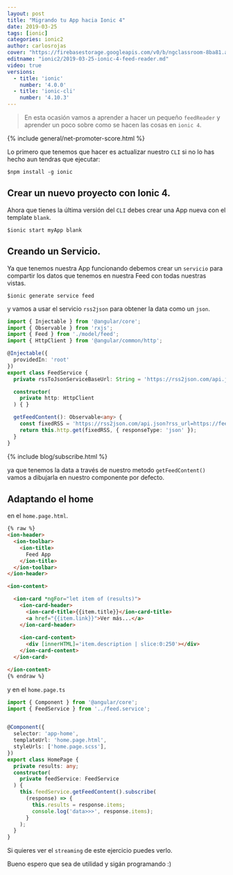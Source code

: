 ```yaml
---
layout: post
title: "Migrando tu App hacia Ionic 4"
date: 2019-03-25
tags: [ionic]
categories: ionic2
author: carlosrojas
cover: "https://firebasestorage.googleapis.com/v0/b/ngclassroom-8ba81.appspot.com/o/posts%2F2019-03-25-ionic-4-feed-reader%2FionicCover.png?alt=media&token=7e8f3d08-1b0d-40a5-972d-c61cf0753958"
editname: "ionic2/2019-03-25-ionic-4-feed-reader.md"
video: true
versions:
  - title: 'ionic'
    number: '4.0.0'
  - title: 'ionic-cli'
    number: '4.10.3'
---
```


> En esta ocasión vamos a aprender a hacer un pequeño `feedReader` y aprender un poco sobre como se hacen las cosas en `ionic 4`.

<amp-img width="1440" height="800" layout="responsive" src="https://firebasestorage.googleapis.com/v0/b/ngclassroom-8ba81.appspot.com/o/posts%2F2019-03-25-ionic-4-feed-reader%2FionicCover.png?alt=media&token=7e8f3d08-1b0d-40a5-972d-c61cf0753958"></amp-img>

{% include general/net-promoter-score.html %} 

Lo primero que tenemos que hacer es actualizar nuestro `CLI` si no lo has hecho aun tendras que ejecutar:

```
$npm install -g ionic
```

## Crear un nuevo proyecto con Ionic 4.

Ahora que tienes  la última versión del `CLI` debes crear una App nueva con el template `blank`.

````
$ionic start myApp blank
````

## Creando un Servicio.

Ya que tenemos nuestra App funcionando debemos crear un `servicio` para compartir los datos que tenemos en nuestra Feed con todas nuestras vistas.

````
$ionic generate service feed
````

y vamos a usar el servicio `rss2json` para obtener la data como un `json`.

```ts
import { Injectable } from '@angular/core';
import { Observable } from 'rxjs';
import { Feed } from './model/feed';
import { HttpClient } from '@angular/common/http';

@Injectable({
  providedIn: 'root'
})
export class FeedService {
  private rssToJsonServiceBaseUrl: String = 'https://rss2json.com/api.json?rss_url=';

  constructor(
    private http: HttpClient
  ) { }

  getFeedContent(): Observable<any> {
    const fixedRSS = 'https://rss2json.com/api.json?rss_url=https://feeds.feedburner.com/Ion-book';
    return this.http.get(fixedRSS, { responseType: 'json' });
  }
}
```

{% include blog/subscribe.html %}


ya que tenemos la data a través de nuestro metodo `getFeedContent()` vamos a dibujarla en nuestro componente por defecto.

## Adaptando el home

en el `home.page.html`.

```html
{% raw %}
<ion-header>
  <ion-toolbar>
    <ion-title>
      Feed App
    </ion-title>
  </ion-toolbar>
</ion-header>

<ion-content>

  <ion-card *ngFor="let item of (results)">
    <ion-card-header>
      <ion-card-title>{{item.title}}</ion-card-title>
      <a href="{{item.link}}">Ver más...</a>
    </ion-card-header>
  
    <ion-card-content>
      <div [innerHTML]='item.description | slice:0:250'></div>
    </ion-card-content>
  </ion-card>

</ion-content>
{% endraw %}
```

y en el `home.page.ts`

```ts
import { Component } from '@angular/core';
import { FeedService } from '../feed.service';


@Component({
  selector: 'app-home',
  templateUrl: 'home.page.html',
  styleUrls: ['home.page.scss'],
})
export class HomePage {
  private results: any;
  constructor(
    private feedService: FeedService
  ) {
    this.feedService.getFeedContent().subscribe(
      (response) => {
        this.results = response.items;
        console.log('data>>>', response.items);
      }
    );
  }
}
```

Si quieres ver el `streaming` de este ejercicio puedes verlo.

<amp-youtube width="560" 
            height="315"
            layout="responsive"
            data-videoid="1FWR9YAruqg"></amp-youtube>

Bueno espero que sea de utilidad y sigán programando :)